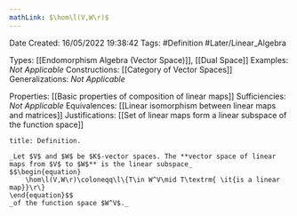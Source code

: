 ```yaml
---
mathLink: $\hom\l(V,W\r)$
---
```


<div class="topSpace"></div>

Date Created: 16/05/2022 19:38:42
Tags: #Definition #Later/Linear_Algebra

Types: [[Endomorphism Algebra (Vector Space)]], [[Dual Space]]
Examples: _Not Applicable_
Constructions: [[Category of Vector Spaces]]
Generalizations: _Not Applicable_

Properties: [[Basic properties of composition of linear maps]]
Sufficiencies: _Not Applicable_
Equivalences: [[Linear isomorphism between linear maps and matrices]]
Justifications: [[Set of linear maps form a linear subspace of the function space]]

``` ad-Definition
title: Definition.

_Let $V$ and $W$ be $K$-vector spaces. The **vector space of linear maps from $V$ to $W$** is the linear subspace_
$$\begin{equation}
    \hom\l(V,W\r)\coloneqq\l\{T\in W^V\mid T\textrm{ \it{is a linear map}}\r\}
\end{equation}$$
_of the function space $W^V$._

```
